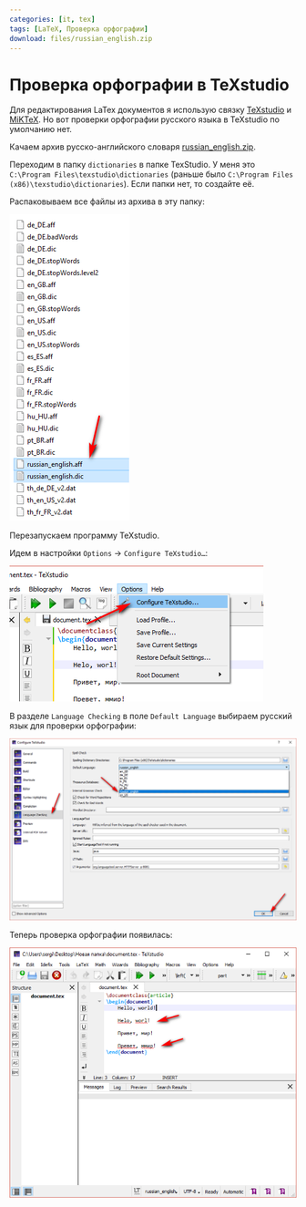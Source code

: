 ```yaml
---
categories: [it, tex]
tags: [LaTeX, Проверка орфографии]
download: files/russian_english.zip
---
```


# Проверка орфографии в TeXstudio

Для редактирования LaTex документов я использую связку [TeXstudio](https://www.texstudio.org/) и [MiKTeX](https://miktex.org/). Но вот проверки орфографии русского языка в TeXstudio по умолчанию нет.

Качаем архив русско-английского словаря [russian_english.zip](files/russian_english.zip).

Переходим в папку `dictionaries` в папке TexStudio. У меня это `C:\Program Files\texstudio\dictionaries` (раньше было `C:\Program Files (x86)\texstudio\dictionaries`). Если папки нет, то создайте её.

Распаковываем все файлы из архива в эту папку:

![Файлы словарей](img/dictionaries.png)

Перезапускаем программу TeXstudio.

Идем в настройки `Options` → `Configure TeXstudio…`:

![Настройки программы](img/options.png)

В разделе `Language Checking` в поле `Default Language` выбираем русский язык для проверки орфографии:

![Выбор языка](img/language-checking.png)

Теперь проверка орфографии появилась:

![Подчеркивание слов с ошибками](img/result.png)
